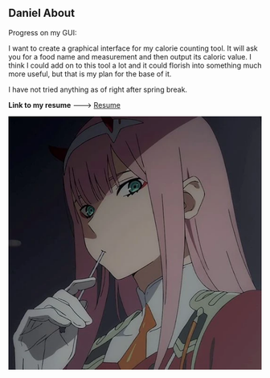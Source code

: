 ## Daniel About




Progress on my GUI:

I want to create a graphical interface for my calorie counting tool.
It will ask you for a food name and measurement and then output its caloric value.
I think I could add on to this tool a lot and it could florish into something much more useful, but that is my plan for the base of it.

I have not tried anything as of right after spring break.

**Link to my resume** --->
[Resume](resume.md)



![cat girl](Zerotwomain.webp)
